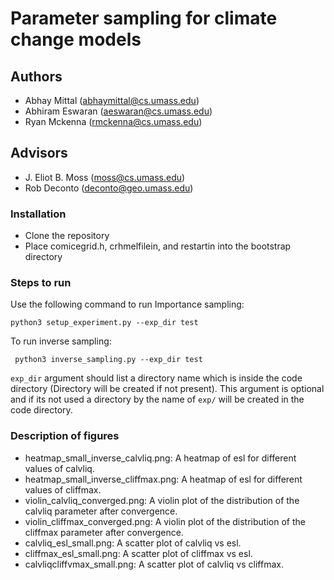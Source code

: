 # Parameter sampling for climate change models
## Authors
- Abhay Mittal (abhaymittal@cs.umass.edu)
- Abhiram Eswaran (aeswaran@cs.umass.edu)
- Ryan Mckenna (rmckenna@cs.umass.edu)

## Advisors
- J. Eliot B. Moss (moss@cs.umass.edu)
- Rob Deconto (deconto@geo.umass.edu)

### Installation
- Clone the repository
- Place comicegrid.h, crhmelfilein,  and restartin into the bootstrap directory


### Steps to run
Use the following command to run Importance sampling:
```
python3 setup_experiment.py --exp_dir test
```

To run inverse sampling:
```
 python3 inverse_sampling.py --exp_dir test
```

`exp_dir` argument should list a directory name which is inside the code directory (Directory will be created if not present). This argument is optional and if 
its not used a directory by the name of `exp/` will be created in the code directory.


### Description of figures
* heatmap\_small\_inverse\_calvliq.png:
    A heatmap of esl for different values of calvliq.
* heatmap\_small\_inverse\_cliffmax.png:
    A heatmap of esl for different values of cliffmax.
* violin\_calvliq\_converged.png:
    A violin plot of the distribution of the calvliq parameter after convergence.
* violin\_cliffmax\_converged.png:
    A violin plot of the distribution of the cliffmax parameter after convergence.
* calvliq\_esl\_small.png:
    A scatter plot of calvliq vs esl.
* cliffmax\_esl\_small.png:
    A scatter plot of cliffmax vs esl.
* calvliqcliffvmax\_small.png:
    A scatter plot of calvliq vs cliffmax.

